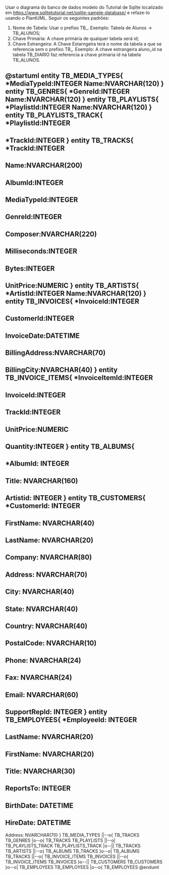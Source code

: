 Usar o diagrama do banco de dados modelo do Tutorial de Sqlite localizado em https://www.sqlitetutorial.net/sqlite-sample-database/ e refaze-lo usando o PlantUML. 
Seguir os seguintes padrões:
1) Nome de Tabela: Usar o prefixo TB_. Exemplo: Tabela de Alunos -> TB_ALUNOS;
2) Chave Primária: A chave primária de qualquer tabela será id;
3) Chave Estrangeira: A Chave Estarngeira terá o nome da tabela a que se referencia sem o prefixo TB_. Exemplo: A chave estrangeira
    aluno_id na tabela TB_DIARIO faz referencia a chave primaria id na tabela TB_ALUNOS.
   
@startuml
entity TB_MEDIA_TYPES{
*MediaTypeId:INTEGER
Name:NVARCHAR(120)
}
entity TB_GENRES{
*GenreId:INTEGER
Name:NVARCHAR(120)
}
entity TB_PLAYLISTS{
*PlaylistId:INTEGER
Name:NVARCHAR(120)
}
entity TB_PLAYLISTS_TRACK{
*PlaylistId:INTEGER
--
*TrackId:INTEGER
}
entity TB_TRACKS{
*TrackId:INTEGER
--
Name:NVARCHAR(200)
--
AlbumId:INTEGER
--
MediaTypeId:INTEGER
--
GenreId:INTEGER
--
Composer:NVARCHAR(220)
--
Milliseconds:INTEGER
--
Bytes:INTEGER
--
UnitPrice:NUMERIC
}
entity TB_ARTISTS{
*ArtistId:INTEGER
Name:NVARCHAR(120)
}
entity TB_INVOICES{
*InvoiceId:INTEGER
--
CustomerId:INTEGER
--
InvoiceDate:DATETIME
--
BillingAddress:NVARCHAR(70)
--
BillingCity:NVARCHAR(40)
}
entity TB_INVOICE_ITEMS{
*InvoiceItemId:INTEGER
--
InvoiceId:INTEGER
--
TrackId:INTEGER
--
UnitPrice:NUMERIC
--
Quantity:INTEGER
}
entity TB_ALBUMS{
--
*Albumld: INTEGER
--
Title: NVARCHAR(160)
--
Artistid: INTEGER
}
entity TB_CUSTOMERS{
*Customerld: INTEGER
--
FirstName: NVARCHAR(40)
--
LastName: NVARCHAR(20)
--
Company: NVARCHAR(80)
--
Address: NVARCHAR(70)
--
City: NVARCHAR(40)
--
State: NVARCHAR(40)
--
Country: NVARCHAR(40)
--
PostalCode: NVARCHAR(10)
--
Phone: NVARCHAR(24)
--
Fax: NVARCHAR(24)
--
Email: NVARCHAR(60)
--
SupportRepld: INTEGER
}
entity TB_EMPLOYEES{
*Employeeld: INTEGER
--
LastName: NVARCHAR(20)
--
FirstName: NVARCHAR(20)
--
Title: NVARCHAR(30)
--
ReportsTo: INTEGER
--
BirthDate: DATETIME
--
HireDate: DATETIME
--
Address: NVARCHAR(70)
}
TB_MEDIA_TYPES ||--o{ TB_TRACKS
TB_GENRES |o--o{ TB_TRACKS
TB_PLAYLISTS ||--o| TB_PLAYLISTS_TRACK
TB_PLAYLISTS_TRACK |o--|| TB_TRACKS
TB_ARTISTS ||--o{ TB_ALBUMS
TB_TRACKS }o--o| TB_ALBUMS
TB_TRACKS ||--o{ TB_INVOICE_ITEMS
TB_INVOICES ||--o{ TB_INVOICE_ITEMS
TB_INVOICES }o--|| TB_CUSTOMERS
TB_CUSTOMERS }o--o| TB_EMPLOYEES
TB_EMPLOYEES |o--o{ TB_EMPLOYEES
@enduml
